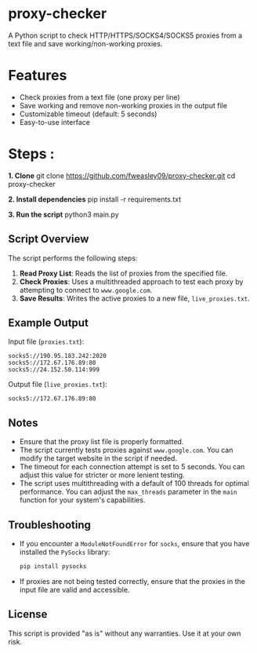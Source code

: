 # proxy-checker
A Python script to check HTTP/HTTPS/SOCKS4/SOCKS5 proxies from a text file and save working/non-working proxies.


# Features
- Check proxies from a text file (one proxy per line)
- Save working and remove non-working proxies in the output file
- Customizable timeout (default: 5 seconds)
- Easy-to-use interface


# Steps :
**1. Clone**
git clone https://github.com/fweasley09/proxy-checker.git
cd proxy-checker

**2. Install dependencies** 
pip install -r requirements.txt

**3. Run the script**
python3 main.py

## Script Overview

The script performs the following steps:

1. **Read Proxy List**: Reads the list of proxies from the specified file.
2. **Check Proxies**: Uses a multithreaded approach to test each proxy by attempting to connect to `www.google.com`.
3. **Save Results**: Writes the active proxies to a new file, `live_proxies.txt`.

## Example Output

Input file (`proxies.txt`):
```
socks5://190.95.183.242:2020
socks5://172.67.176.89:80
socks5://24.152.50.114:999
```

Output file (`live_proxies.txt`):
```
socks5://172.67.176.89:80
```

## Notes

- Ensure that the proxy list file is properly formatted.
- The script currently tests proxies against `www.google.com`. You can modify the target website in the script if needed.
- The timeout for each connection attempt is set to 5 seconds. You can adjust this value for stricter or more lenient testing.
- The script uses multithreading with a default of 100 threads for optimal performance. You can adjust the `max_threads` parameter in the `main` function for your system's capabilities.

## Troubleshooting

- If you encounter a `ModuleNotFoundError` for `socks`, ensure that you have installed the `PySocks` library:
  ```bash
  pip install pysocks
  ```

- If proxies are not being tested correctly, ensure that the proxies in the input file are valid and accessible.

## License
This script is provided "as is" without any warranties. Use it at your own risk.
